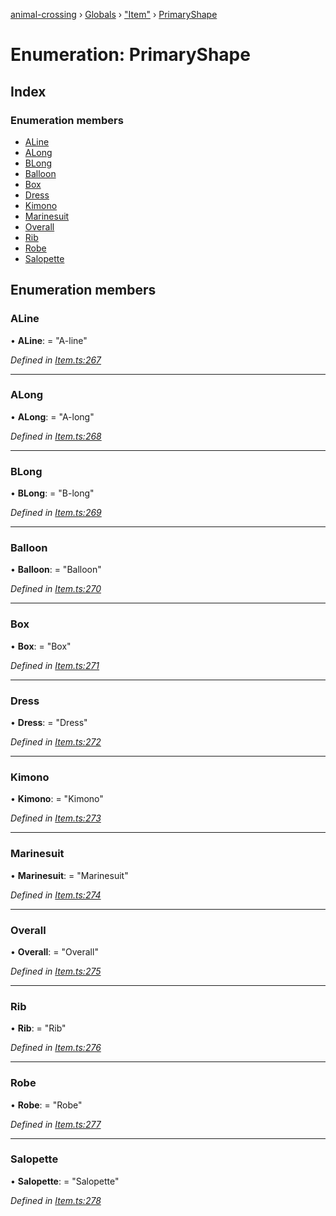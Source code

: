 [animal-crossing](../README.md) › [Globals](../globals.md) › ["Item"](../modules/_item_.md) › [PrimaryShape](_item_.primaryshape.md)

# Enumeration: PrimaryShape

## Index

### Enumeration members

* [ALine](_item_.primaryshape.md#aline)
* [ALong](_item_.primaryshape.md#along)
* [BLong](_item_.primaryshape.md#blong)
* [Balloon](_item_.primaryshape.md#balloon)
* [Box](_item_.primaryshape.md#box)
* [Dress](_item_.primaryshape.md#dress)
* [Kimono](_item_.primaryshape.md#kimono)
* [Marinesuit](_item_.primaryshape.md#marinesuit)
* [Overall](_item_.primaryshape.md#overall)
* [Rib](_item_.primaryshape.md#rib)
* [Robe](_item_.primaryshape.md#robe)
* [Salopette](_item_.primaryshape.md#salopette)

## Enumeration members

###  ALine

• **ALine**: = "A-line"

*Defined in [Item.ts:267](https://github.com/Norviah/animal-crossing/blob/267b9fa/module/types/Item.ts#L267)*

___

###  ALong

• **ALong**: = "A-long"

*Defined in [Item.ts:268](https://github.com/Norviah/animal-crossing/blob/267b9fa/module/types/Item.ts#L268)*

___

###  BLong

• **BLong**: = "B-long"

*Defined in [Item.ts:269](https://github.com/Norviah/animal-crossing/blob/267b9fa/module/types/Item.ts#L269)*

___

###  Balloon

• **Balloon**: = "Balloon"

*Defined in [Item.ts:270](https://github.com/Norviah/animal-crossing/blob/267b9fa/module/types/Item.ts#L270)*

___

###  Box

• **Box**: = "Box"

*Defined in [Item.ts:271](https://github.com/Norviah/animal-crossing/blob/267b9fa/module/types/Item.ts#L271)*

___

###  Dress

• **Dress**: = "Dress"

*Defined in [Item.ts:272](https://github.com/Norviah/animal-crossing/blob/267b9fa/module/types/Item.ts#L272)*

___

###  Kimono

• **Kimono**: = "Kimono"

*Defined in [Item.ts:273](https://github.com/Norviah/animal-crossing/blob/267b9fa/module/types/Item.ts#L273)*

___

###  Marinesuit

• **Marinesuit**: = "Marinesuit"

*Defined in [Item.ts:274](https://github.com/Norviah/animal-crossing/blob/267b9fa/module/types/Item.ts#L274)*

___

###  Overall

• **Overall**: = "Overall"

*Defined in [Item.ts:275](https://github.com/Norviah/animal-crossing/blob/267b9fa/module/types/Item.ts#L275)*

___

###  Rib

• **Rib**: = "Rib"

*Defined in [Item.ts:276](https://github.com/Norviah/animal-crossing/blob/267b9fa/module/types/Item.ts#L276)*

___

###  Robe

• **Robe**: = "Robe"

*Defined in [Item.ts:277](https://github.com/Norviah/animal-crossing/blob/267b9fa/module/types/Item.ts#L277)*

___

###  Salopette

• **Salopette**: = "Salopette"

*Defined in [Item.ts:278](https://github.com/Norviah/animal-crossing/blob/267b9fa/module/types/Item.ts#L278)*
